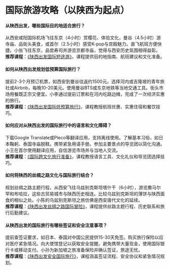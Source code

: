 # 国际旅游攻略（以陕西为起点）
#### 从陕西出发，哪些国际目的地适合旅行？
从西安咸阳国际机场飞往东京（4小时）赏樱花、体验文化，曼谷（4.5小时）游寺庙、品街头美食，或首尔（2.5小时）感受K-pop与宫殿魅力。直飞航班方便快捷。小张飞往东京，品尝寿司并游览京都寺庙，觉得与西安历史氛围相得益彰。  
**推荐课程**：[《陕西出发国际短途游》](https://www.codefather.cn)，课程提供目的地指南、航班建议和文化准备。

#### 如何从陕西出发规划低预算国际旅行？
提前2-3个月预订机票，如西安到曼谷往返约1500元。选择河内或吉隆坡的青年旅社或Airbnb，每晚10-20美元。使用曼谷BTS或东京地铁等当地交通工具。街头市场用餐既正宗又便宜。小李通过提前订票和在河内吃路边摊，完成了一次经济实惠的旅行。  
**推荐课程**：[《陕西出发国际低预算旅行》](https://www.codefather.cn)，课程教授航班优惠、实惠住宿和餐饮技巧。

#### 如何应对从陕西出发的国际旅行中的语言和文化障碍？
下载Google Translate或Pleco等翻译应用，支持离线使用。了解基本习俗，如日本鞠躬、泰国寺庙脱鞋。携带紧急用语手册。参加主要景点的导览团以简化沟通。小王在首尔使用翻译应用，自信游览市场并与当地人交流。  
**推荐课程**：[《国际跨文化旅行准备》](https://www.codefather.cn)，课程教授语言工具、文化礼仪和导览团选择技巧。

#### 如何将陕西的丝绸之路文化与国际旅行结合？
规划丝绸之路主题行程，从西安飞往乌兹别克斯坦塔什干（6小时），游览撒马尔罕和布哈拉，这些古贸易城市与陕西历史相连。比较乌兹别克斯坦的薄饼与陕西面食的相似之处。小陈的乌兹别克斯坦之旅仿佛是西安唐代文化的延续。  
**推荐课程**：[《陕西出发丝绸之路国际冒险》](https://www.codefather.cn)，课程提供丝路主题行程、历史联系和旅行后勤建议。

#### 从陕西出发的国际旅行有哪些签证和安全注意事项？
提前查签证要求，如日本、泰国对中国公民提供15-30天免签。购买旅行保险以应对医疗紧急情况。向大使馆登记以获取安全提醒。避免携带大量现金，使用国际银行卡或移动支付。小孙为新加坡之旅准备保险并确认签证，旅途无忧。  
**推荐课程**：[《陕西出发安全国际旅行》](https://www.codefather.cn)，课程涵盖签证流程、安全协议和紧急情况规划。